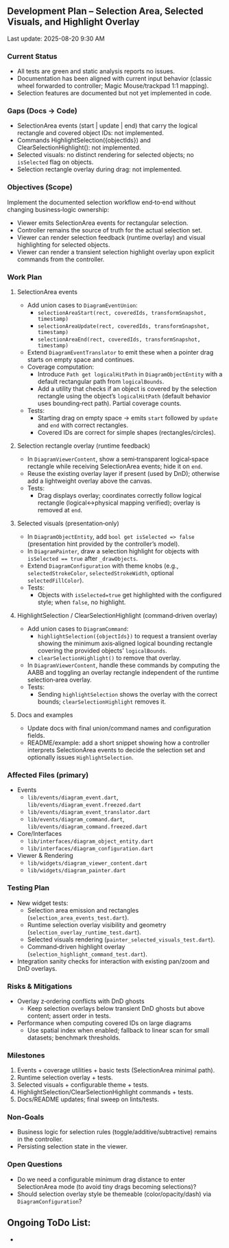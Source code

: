## Development Plan – Selection Area, Selected Visuals, and Highlight Overlay

Last update: 2025-08-20 9:30 AM

### Current Status
- All tests are green and static analysis reports no issues.
- Documentation has been aligned with current input behavior (classic wheel forwarded to controller; Magic Mouse/trackpad 1:1 mapping).
- Selection features are documented but not yet implemented in code.

### Gaps (Docs → Code)
- SelectionArea events (start | update | end) that carry the logical rectangle and covered object IDs: not implemented.
- Commands HighlightSelection({objectIds}) and ClearSelectionHighlight(): not implemented.
- Selected visuals: no distinct rendering for selected objects; no `isSelected` flag on objects.
- Selection rectangle overlay during drag: not implemented.

### Objectives (Scope)
Implement the documented selection workflow end‑to‑end without changing business‑logic ownership:
- Viewer emits SelectionArea events for rectangular selection.
- Controller remains the source of truth for the actual selection set.
- Viewer can render selection feedback (runtime overlay) and visual highlighting for selected objects.
- Viewer can render a transient selection highlight overlay upon explicit commands from the controller.

### Work Plan
1) SelectionArea events
   - Add union cases to `DiagramEventUnion`:
     - `selectionAreaStart(rect, coveredIds, transformSnapshot, timestamp)`
     - `selectionAreaUpdate(rect, coveredIds, transformSnapshot, timestamp)`
     - `selectionAreaEnd(rect, coveredIds, transformSnapshot, timestamp)`
   - Extend `DiagramEventTranslator` to emit these when a pointer drag starts on empty space and continues.
   - Coverage computation:
     - Introduce `Path get logicalHitPath` in `DiagramObjectEntity` with a default rectangular path from `logicalBounds`.
     - Add a utility that checks if an object is covered by the selection rectangle using the object’s `logicalHitPath` (default behavior uses bounding‑rect path). Partial coverage counts.
   - Tests:
     - Starting drag on empty space → emits `start` followed by `update` and `end` with correct rectangles.
     - Covered IDs are correct for simple shapes (rectangles/circles).

2) Selection rectangle overlay (runtime feedback)
   - In `DiagramViewerContent`, show a semi‑transparent logical‑space rectangle while receiving SelectionArea events; hide it on `end`.
   - Reuse the existing overlay layer if present (used by DnD); otherwise add a lightweight overlay above the canvas.
   - Tests:
     - Drag displays overlay; coordinates correctly follow logical rectangle (logical↔physical mapping verified); overlay is removed at `end`.

3) Selected visuals (presentation‑only)
   - In `DiagramObjectEntity`, add `bool get isSelected => false` (presentation hint provided by the controller’s model).
   - In `DiagramPainter`, draw a selection highlight for objects with `isSelected == true` after `_drawObjects`.
   - Extend `DiagramConfiguration` with theme knobs (e.g., `selectedStrokeColor`, `selectedStrokeWidth`, optional `selectedFillColor`).
   - Tests:
     - Objects with `isSelected=true` get highlighted with the configured style; when `false`, no highlight.

4) HighlightSelection / ClearSelectionHighlight (command‑driven overlay)
   - Add union cases to `DiagramCommand`:
     - `highlightSelection({objectIds})` to request a transient overlay showing the minimum axis‑aligned logical bounding rectangle covering the provided objects’ `logicalBounds`.
     - `clearSelectionHighlight()` to remove that overlay.
   - In `DiagramViewerContent`, handle these commands by computing the AABB and toggling an overlay rectangle independent of the runtime selection‑area overlay.
   - Tests:
     - Sending `highlightSelection` shows the overlay with the correct bounds; `clearSelectionHighlight` removes it.

5) Docs and examples
   - Update docs with final union/command names and configuration fields.
   - README/example: add a short snippet showing how a controller interprets SelectionArea events to decide the selection set and optionally issues `HighlightSelection`.

### Affected Files (primary)
- Events
  - `lib/events/diagram_event.dart`, `lib/events/diagram_event.freezed.dart`
  - `lib/events/diagram_event_translator.dart`
  - `lib/events/diagram_command.dart`, `lib/events/diagram_command.freezed.dart`
- Core/Interfaces
  - `lib/interfaces/diagram_object_entity.dart`
  - `lib/interfaces/diagram_configuration.dart`
- Viewer & Rendering
  - `lib/widgets/diagram_viewer_content.dart`
  - `lib/widgets/diagram_painter.dart`

### Testing Plan
- New widget tests:
  - Selection area emission and rectangles (`selection_area_events_test.dart`).
  - Runtime selection overlay visibility and geometry (`selection_overlay_runtime_test.dart`).
  - Selected visuals rendering (`painter_selected_visuals_test.dart`).
  - Command‑driven highlight overlay (`selection_highlight_command_test.dart`).
- Integration sanity checks for interaction with existing pan/zoom and DnD overlays.

### Risks & Mitigations
- Overlay z‑ordering conflicts with DnD ghosts
  - Keep selection overlays below transient DnD ghosts but above content; assert order in tests.
- Performance when computing covered IDs on large diagrams
  - Use spatial index when enabled; fallback to linear scan for small datasets; benchmark thresholds.

### Milestones
1. Events + coverage utilities + basic tests (SelectionArea minimal path).
2. Runtime selection overlay + tests.
3. Selected visuals + configurable theme + tests.
4. HighlightSelection/ClearSelectionHighlight commands + tests.
5. Docs/README updates; final sweep on lints/tests.

### Non‑Goals
- Business logic for selection rules (toggle/additive/subtractive) remains in the controller.
- Persisting selection state in the viewer.

### Open Questions
- Do we need a configurable minimum drag distance to enter SelectionArea mode (to avoid tiny drags becoming selections)?
- Should selection overlay style be themeable (color/opacity/dash) via `DiagramConfiguration`?

## Ongoing ToDo List:
- 
